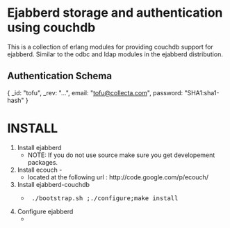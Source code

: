 <h1> Ejabberd storage and authentication using couchdb </h1>

This is a collection of erlang modules for providing couchdb support for ejabberd. Similar to the odbc and ldap modules in the ejabberd distribution.

<h2>Authentication Schema </h2>

{
  _id: "tofu",
  _rev: "...",
  email: "tofu@collecta.com",
  password: "SHA1:sha1-hash"
}

<h1> INSTALL </h1>

<ol>
<li>Install ejabberd  
  <ul>
     <li>NOTE: If you do not use source make sure you get developement packages.
     </li>
  </ul>
</li>
<li>Install ecouch - 
   <ul>
    <li>located at the following url :
http://code.google.com/p/ecouch/
    </li>
   </ul>
</li>
<li> Install ejabberd-couchdb 
 <ul><li><pre>
 ./bootstrap.sh ;./configure;make install
</pre></li></ul>
</li>
<li>Configure ejabberd
   <ul>
     <li> 
     </li>
   </ul>
</li>

</ol>




